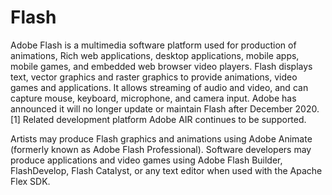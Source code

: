 # Flash

Adobe Flash is a multimedia software platform used for production of animations, Rich web applications, desktop applications, mobile apps, mobile games, and embedded web browser video players. Flash displays text, vector graphics and raster graphics to provide animations, video games and applications. It allows streaming of audio and video, and can capture mouse, keyboard, microphone, and camera input. Adobe has announced it will no longer update or maintain Flash after December 2020.[1] Related development platform Adobe AIR continues to be supported.

Artists may produce Flash graphics and animations using Adobe Animate (formerly known as Adobe Flash Professional). Software developers may produce applications and video games using Adobe Flash Builder, FlashDevelop, Flash Catalyst, or any text editor when used with the Apache Flex SDK.
